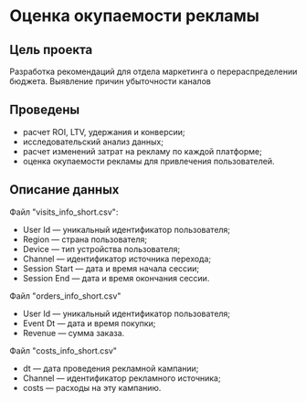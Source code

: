 # Оценка окупаемости рекламы

## Цель проекта
Разработка рекомендаций для отдела маркетинга о перераспределении бюджета.
Выявление причин убыточности каналов

## Проведены
<ul>
<li> расчет ROI, LTV, удержания и конверсии;</li>
<li> исследовательский анализ данных;</li>
<li> расчет изменений затрат на рекламу по каждой платформе;</li>
<li> оценка окупаемости рекламы для привлечения пользователей.</li>
</ul>

## Описание данных
Файл "visits_info_short.csv":
<ul>
<li>User Id — уникальный идентификатор пользователя;</li>
<li>Region — страна пользователя;</li>
<li>Device — тип устройства пользователя;</li>
<li>Channel — идентификатор источника перехода;</li>
<li>Session Start — дата и время начала сессии;</li>
<li>Session End — дата и время окончания сессии.</li>
</ul>

Файл "orders_info_short.csv"
<ul>
<li>User Id — уникальный идентификатор пользователя;</li>
<li>Event Dt — дата и время покупки;</li>
<li>Revenue — сумма заказа.</li>
</ul>

Файл "costs_info_short.csv"
<ul>
<li>dt — дата проведения рекламной кампании;</li>
<li>Channel — идентификатор рекламного источника;</li>
<li>costs — расходы на эту кампанию.</li>
</ul>